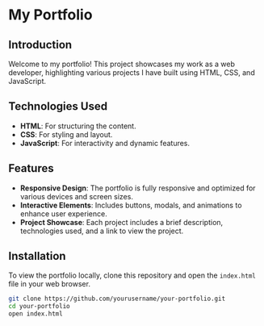 # My Portfolio

## Introduction
Welcome to my portfolio! This project showcases my work as a web developer, highlighting various projects I have built using HTML, CSS, and JavaScript. 

## Technologies Used
- **HTML**: For structuring the content.
- **CSS**: For styling and layout.
- **JavaScript**: For interactivity and dynamic features.

## Features
- **Responsive Design**: The portfolio is fully responsive and optimized for various devices and screen sizes.
- **Interactive Elements**: Includes buttons, modals, and animations to enhance user experience.
- **Project Showcase**: Each project includes a brief description, technologies used, and a link to view the project.

## Installation
To view the portfolio locally, clone this repository and open the `index.html` file in your web browser.

```bash
git clone https://github.com/yourusername/your-portfolio.git
cd your-portfolio
open index.html
